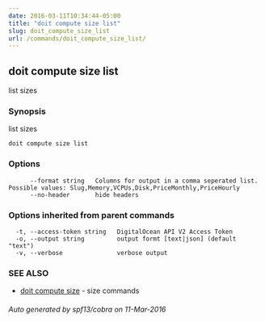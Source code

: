 ```yaml
---
date: 2016-03-11T10:34:44-05:00
title: "doit compute size list"
slug: doit_compute_size_list
url: /commands/doit_compute_size_list/
---
```

## doit compute size list

list sizes

### Synopsis


list sizes

```
doit compute size list
```

### Options

```
      --format string   Columns for output in a comma seperated list. Possible values: Slug,Memory,VCPUs,Disk,PriceMonthly,PriceHourly
      --no-header       hide headers
```

### Options inherited from parent commands

```
  -t, --access-token string   DigitalOcean API V2 Access Token
  -o, --output string         output formt [text|json] (default "text")
  -v, --verbose               verbose output
```

### SEE ALSO
* [doit compute size](/commands/doit_compute_size/)	 - size commands

###### Auto generated by spf13/cobra on 11-Mar-2016
